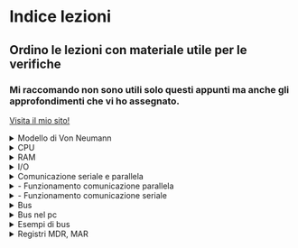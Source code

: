 # Indice lezioni
## Ordino le lezioni con materiale utile per le verifiche

### Mi raccomando non sono utili solo questi appunti ma anche gli approfondimenti che vi ho assegnato.
[Visita il mio sito!](http://mceyes.me)
<details>
<summary>Modello di Von Neumann</summary>

<table>
  <tr>
    <td>
      <p>
        Nell'architettura di Von Neumann abbiamo 2 componenti fondamentali: 
        <ul>
            <li> CPU: "central processing unit" ovvero "unità centrale di elaborazione</li>
            <li> MEMORIA CENTRALE: a livello teorico la possiamo indicare così ma nella realtà ci riferiamo alla **RAM** ("random access memory" ovvero "memoria ad accesso casuale")</li>
        </ul>
      </p>
    </td>
    <td>
      <img src="img/Neumann.png" alt="Modello" width="550"/>
    </td>
  </tr>
</table>
</details>
<details>
<summary>CPU</summary>
Composta da:

1. **ALU**: "arithmetic and logic unit" ovvero unità aritmetico logica, il cui scopo è effettuare i calcoli matematici e logici (matematica boleana)
2. **CU**: "control unit" ovvero "unità di controllo", il cui scopo è coordinare tutte le azioni necessarie per l'esecuzione di una istruzione o di un insieme di istruzioni (come abbiamo detto in classe coordina gli altri componenti nella corretta esecuzione delle istruzioni)
3. **FPU**: "floating point unit" ovvero "unità di calcolo in virgola mobile", il cui compito sono i calcoli matematici in virgola mobile
4. **RU**: "register unit" ovvero "unità di registro", il cui compito è memorizzare lo stato in cui si trova la CPU

</details>
<details>
<summary>RAM</summary>

**RANDOM ACCESS MEMORY** ovvero "memoria ad accesso casuale", definità così perchè il tempo di accesso a ciascuna locazione di memoria, non dipende dalla locazione stessa (in breve il tempo di accesso alle informazioni è sempre il medesimo sia che si trovi nelle prime locazioni che nelle ultime). Da definizione sappiamo anche essere definita come memoria **volatile** e questo dipende dal fatto che la capacità di memorizzare informazioni sia fattibile solo se alimentata  

</details>
<details>
<summary>I/O</summary>

</details>
<details>
<summary>Comunicazione seriale e parallela</summary>

</details>
<details>
<summary> - Funzionamento comunicazione parallela</summary>

</details>
<details>
<summary> - Funzionamento comunicazione seriale</summary>

</details>
<details>
<summary>Bus</summary>

</details>
<details>
<summary>Bus nel pc</summary>

</details>
<details>
<summary>Esempi di bus</summary>

</details>
<details>
<summary>Registri MDR, MAR</summary>

</details>